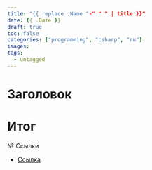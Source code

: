 ```yaml
---
title: "{{ replace .Name "-" " " | title }}"
date: {{ .Date }}
draft: true
toc: false
categories: ["programming", "csharp", "ru"]
images:
tags:
  - untagged
---
```


# Заголовок

# Итог

№ Ссылки

*   [Ссылка]()